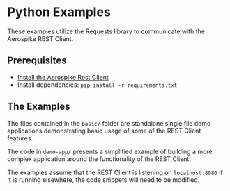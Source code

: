 # Python Examples

These examples utilize the Requests library to communicate with the Aerospike REST Client.

## Prerequisites

* [Install the Aerospike Rest Client](https://www.aerospike.com/docs/client/rest/install/index.html)
* Install dependencies: `pip install -r requirements.txt`

## The Examples

The files contained in the `basic/` folder are standalone single file demo applications demonstrating basic usage of some of the REST Client features.

The code in `demo-app/` presents a simplified example of building a more complex application around the functionality of the REST Client.

The examples assume that the REST Client is listening on `localhost:8080` if it is running elsewhere, the code snippets will need to be modified.
